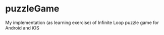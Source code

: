 # puzzleGame
My implementation (as learning exercise) of Infinite Loop puzzle game for Android and iOS

